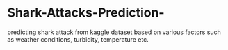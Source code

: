 # Shark-Attacks-Prediction-
predicting shark attack from kaggle dataset based on various factors such as weather conditions, turbidity, temperature etc. 
